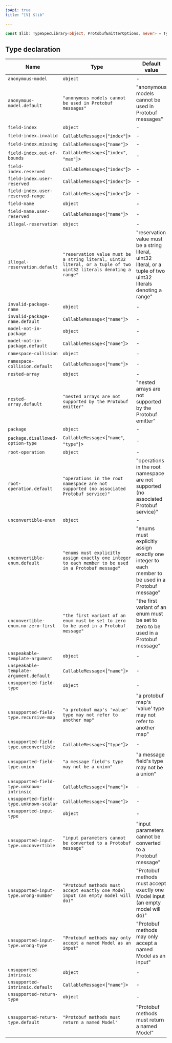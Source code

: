 ```yaml
---
jsApi: true
title: "[V] $lib"

---
```

```ts
const $lib: TypeSpecLibrary<object, ProtobufEmitterOptions, never> = TypeSpecProtobufLibrary;
```

## Type declaration

| Name | Type | Default value |
| ------ | ------ | ------ |
| `anonymous-model` | `object` | - |
| `anonymous-model.default` | `"anonymous models cannot be used in Protobuf messages"` | "anonymous models cannot be used in Protobuf messages" |
| `field-index` | `object` | - |
| `field-index.invalid` | `CallableMessage`<[`"index"`]\> | - |
| `field-index.missing` | `CallableMessage`<[`"name"`]\> | - |
| `field-index.out-of-bounds` | `CallableMessage`<[`"index"`, `"max"`]\> | - |
| `field-index.reserved` | `CallableMessage`<[`"index"`]\> | - |
| `field-index.user-reserved` | `CallableMessage`<[`"index"`]\> | - |
| `field-index.user-reserved-range` | `CallableMessage`<[`"index"`]\> | - |
| `field-name` | `object` | - |
| `field-name.user-reserved` | `CallableMessage`<[`"name"`]\> | - |
| `illegal-reservation` | `object` | - |
| `illegal-reservation.default` | `"reservation value must be a string literal, uint32 literal, or a tuple of two uint32 literals denoting a range"` | "reservation value must be a string literal, uint32 literal, or a tuple of two uint32 literals denoting a range" |
| `invalid-package-name` | `object` | - |
| `invalid-package-name.default` | `CallableMessage`<[`"name"`]\> | - |
| `model-not-in-package` | `object` | - |
| `model-not-in-package.default` | `CallableMessage`<[`"name"`]\> | - |
| `namespace-collision` | `object` | - |
| `namespace-collision.default` | `CallableMessage`<[`"name"`]\> | - |
| `nested-array` | `object` | - |
| `nested-array.default` | `"nested arrays are not supported by the Protobuf emitter"` | "nested arrays are not supported by the Protobuf emitter" |
| `package` | `object` | - |
| `package.disallowed-option-type` | `CallableMessage`<[`"name"`, `"type"`]\> | - |
| `root-operation` | `object` | - |
| `root-operation.default` | `"operations in the root namespace are not supported (no associated Protobuf service)"` | "operations in the root namespace are not supported (no associated Protobuf service)" |
| `unconvertible-enum` | `object` | - |
| `unconvertible-enum.default` | `"enums must explicitly assign exactly one integer to each member to be used in a Protobuf message"` | "enums must explicitly assign exactly one integer to each member to be used in a Protobuf message" |
| `unconvertible-enum.no-zero-first` | `"the first variant of an enum must be set to zero to be used in a Protobuf message"` | "the first variant of an enum must be set to zero to be used in a Protobuf message" |
| `unspeakable-template-argument` | `object` | - |
| `unspeakable-template-argument.default` | `CallableMessage`<[`"name"`]\> | - |
| `unsupported-field-type` | `object` | - |
| `unsupported-field-type.recursive-map` | `"a protobuf map's 'value' type may not refer to another map"` | "a protobuf map's 'value' type may not refer to another map" |
| `unsupported-field-type.unconvertible` | `CallableMessage`<[`"type"`]\> | - |
| `unsupported-field-type.union` | `"a message field's type may not be a union"` | "a message field's type may not be a union" |
| `unsupported-field-type.unknown-intrinsic` | `CallableMessage`<[`"name"`]\> | - |
| `unsupported-field-type.unknown-scalar` | `CallableMessage`<[`"name"`]\> | - |
| `unsupported-input-type` | `object` | - |
| `unsupported-input-type.unconvertible` | `"input parameters cannot be converted to a Protobuf message"` | "input parameters cannot be converted to a Protobuf message" |
| `unsupported-input-type.wrong-number` | `"Protobuf methods must accept exactly one Model input (an empty model will do)"` | "Protobuf methods must accept exactly one Model input (an empty model will do)" |
| `unsupported-input-type.wrong-type` | `"Protobuf methods may only accept a named Model as an input"` | "Protobuf methods may only accept a named Model as an input" |
| `unsupported-intrinsic` | `object` | - |
| `unsupported-intrinsic.default` | `CallableMessage`<[`"name"`]\> | - |
| `unsupported-return-type` | `object` | - |
| `unsupported-return-type.default` | `"Protobuf methods must return a named Model"` | "Protobuf methods must return a named Model" |
